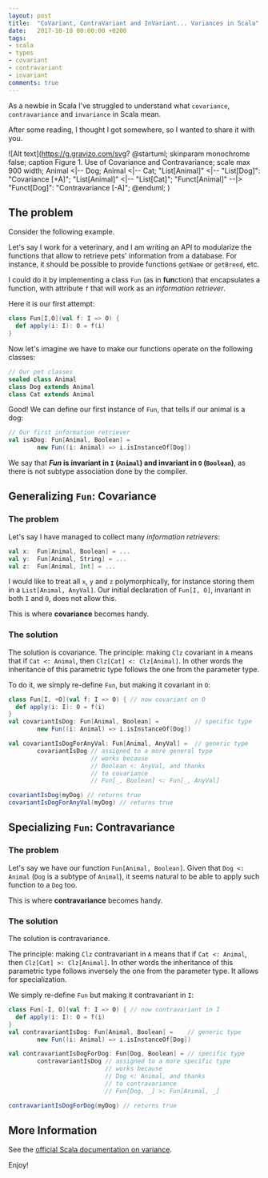 ```yaml
---
layout: post
title:  "CoVariant, ContraVariant and InVariant... Variances in Scala"
date:   2017-10-10 00:00:00 +0200
tags:
- scala
- types
- covariant
- contravariant
- invariant
comments: true
---
```


As a newbie in Scala I've struggled to understand what `covariance`, `contravariance` and `invariance` in Scala mean.

After some reading, I thought I got somewhere, so I wanted to share it with you.

![Alt text](https://g.gravizo.com/svg?
@startuml;
skinparam monochrome false;
caption Figure 1. Use of Covariance and Contravariance;
scale max 900 width;
Animal <|-- Dog;
Animal <|-- Cat;
"List[Animal]" <|-- "List[Dog]": "Covariance [+A]";
"List[Animal]" <|-- "List[Cat]";
"Funct[Animal]" --|> "Funct[Dog]": "Contravariance [-A]";
@enduml;
)

<!--more-->

## The problem 

Consider the following example. 

Let's say I work for a veterinary, and I am writing an API to modularize the functions that allow to retrieve pets' information from a database.
For instance, it should be possible to provide functions `getName` or `getBreed`, etc.

I could do it by implementing a class `Fun` (as in **fun**ction) that encapsulates a function, with attribute `f` that will work as an _information retriever_. 

Here it is our first attempt: 

```scala
class Fun[I,O](val f: I => O) {
  def apply(i: I): O = f(i)
}
```

Now let's imagine we have to make our functions operate on the following classes:

```scala
// Our pet classes
sealed class Animal
class Dog extends Animal
class Cat extends Animal
```

Good! We can define our first instance of `Fun`, that tells if our animal is a dog:

```scala
// Our first information retriever
val isADog: Fun[Animal, Boolean] =
        new Fun((i: Animal) => i.isInstanceOf[Dog])
```

We say that **_Fun_ is invariant in `I` (`Animal`) and invariant in `O` (`Boolean`)**, as there is not subtype association
done by the compiler.

## Generalizing `Fun`: Covariance

### The problem

Let's say I have managed to collect many _information retrievers_: 

```scala
val x:  Fun[Animal, Boolean] = ...
val y:  Fun[Animal, String] = ...
val z:  Fun[Animal, Int] = ...
```

I would like to treat all `x`, `y` and `z` polymorphically, for instance storing them in a `List[Animal, AnyVal]`. Our initial declaration
of `Fun[I, O]`, invariant in both `I` and `O`, does not allow this.

This is where **covariance** becomes handy.

### The solution

The solution is covariance. The principle: making `Clz` covariant in `A` means that
if `Cat <: Animal`, then `Clz[Cat] <: Clz[Animal]`. In other words the inheritance of
this parametric type follows the one from the parameter type.

To do it, we simply re-define `Fun`, but making it covariant in `O`:

```scala
class Fun[I, +O](val f: I => O) { // now covariant on O
  def apply(i: I): O = f(i)
}
val covariantIsDog: Fun[Animal, Boolean] =          // specific type
        new Fun((i: Animal) => i.isInstanceOf[Dog])

val covariantIsDogForAnyVal: Fun[Animal, AnyVal] =  // generic type
        covariantIsDog // assigned to a more general type
                       // works because
                       // Boolean <: AnyVal, and thanks
                       // to covariance
                       // Fun[_, Boolean] <: Fun[_, AnyVal]

covariantIsDog(myDog) // returns true
covariantIsDogForAnyVal(myDog) // returns true
```

## Specializing `Fun`: Contravariance

### The problem

Let's say we have our function `Fun[Animal, Boolean]`. Given that `Dog <: Animal` (`Dog` is a subtype of `Animal`),
it seems natural to be able to apply such function to a `Dog` too.

This is where **contravariance** becomes handy.

### The solution

The solution is contravariance.

The principle: making `Clz` contravariant in `A` means that
if `Cat <: Animal`, then `Clz[Cat] >: Clz[Animal]`. In other words the inheritance of
this parametric type follows inversely the one from the parameter type. It allows
for specialization.

We simply re-define `Fun` but making it contravariant in `I`:

```scala
class Fun[-I, O](val f: I => O) { // now contravariant in I
  def apply(i: I): O = f(i)
}
val contravariantIsDog: Fun[Animal, Boolean] =    // generic type
        new Fun((i: Animal) => i.isInstanceOf[Dog])

val contravariantIsDogForDog: Fun[Dog, Boolean] = // specific type
        contravariantIsDog // assigned to a more specific type
                           // works because
                           // Dog <: Animal, and thanks
                           // to contravariance
                           // Fun[Dog, _] >: Fun[Animal, _]

contravariantIsDogForDog(myDog) // returns true
```

## More Information

See the [official Scala documentation on variance](https://docs.scala-lang.org/tour/variances.html).

Enjoy!
